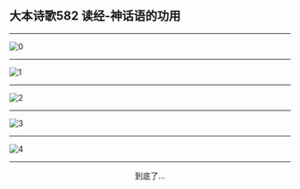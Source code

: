 
## 大本诗歌582 读经-神话语的功用
        
<div id="aplayer0"></div>

---

<img alt="0" data-original="/data/d0581/0">

---

<img alt="1" data-original="/data/d0581/1">

---

<img alt="2" data-original="/data/d0581/2">

---

<img alt="3" data-original="/data/d0581/3">

---

<img alt="4" data-original="/data/d0581/4">

---

<p style="text-align: center">到底了...</p>

<script src="/js/dist-view.js"></script>

<script>
MAIN.id = 'd0581';
        
const ap0 = new APlayer({
    container: document.getElementById('aplayer0'),
    volume: 1,
    loop: 'none',
    preload: 'none',
    audio: [{
        name: '大本诗歌582.mp3',
        artist: '大本诗歌',
        url: 'https://res.wx.qq.com/voice/getvoice?mediaid=MzI0NTk3MDM5M18yMjQ3NDk1MDE0',
        cover: '/favicon'
    }]
});
</script>
